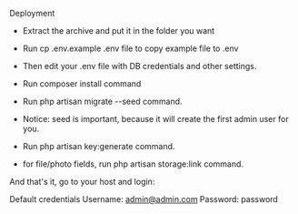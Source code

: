 Deployment

- Extract the archive and put it in the folder you want

- Run cp .env.example .env file to copy example file to .env

- Then edit your .env file with DB credentials and other settings.

- Run composer install command

- Run php artisan migrate --seed command.

- Notice: seed is important, because it will create the first admin user for you.

- Run php artisan key:generate command.

- for  file/photo fields, run php artisan storage:link command.


And that's it, go to your host and login:

Default credentials
Username: admin@admin.com
Password: password